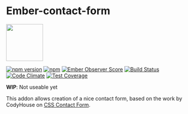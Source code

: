 # Ember-contact-form

<a href="https://shipshape.io/"><img src="http://i.imgur.com/KVqNjgO.png" width="100" height="100"/></a>

[![npm version](https://badge.fury.io/js/ember-contact-form.svg)](http://badge.fury.io/js/ember-contact-form)
[![npm](https://img.shields.io/npm/dm/ember-contact-form.svg)]()
[![Ember Observer Score](http://emberobserver.com/badges/ember-contact-form.svg)](http://emberobserver.com/addons/ember-contact-form)
[![Build Status](https://travis-ci.org/shipshapecode/ember-contact-form.svg)](https://travis-ci.org/shipshapecode/ember-contact-form)
[![Code Climate](https://codeclimate.com/github/shipshapecode/ember-contact-form/badges/gpa.svg)](https://codeclimate.com/github/shipshapecode/ember-contact-form)
[![Test Coverage](https://codeclimate.com/github/shipshapecode/ember-contact-form/badges/coverage.svg)](https://codeclimate.com/github/shipshapecode/ember-contact-form/coverage)

**WIP**: Not useable yet

This addon allows creation of a nice contact form, based on the work by CodyHouse on [CSS Contact Form](https://codyhouse.co/gem/css-contact-form/).
